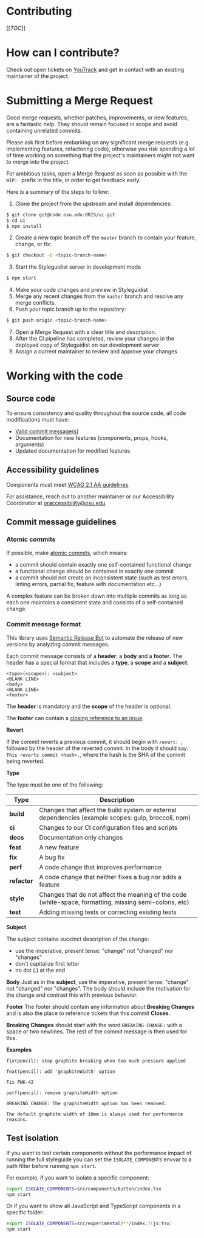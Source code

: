 
# Contributing

[[_TOC_]]

# How can I contribute?

Check out open tickets on [YouTrack](https://ordevsvc01.rf.ohio-state.edu/youtrack/issues?q=project%3A+%7BPHP+Framework%7D+component%3A+ORIS%5CUI+%23Unresolved+) and get in contact with an existing maintainer of the project. 


# Submitting a Merge Request

Good merge requests, whether patches, improvements, or new features, are a fantastic help. They should remain focused in scope and avoid containing unrelated commits.

Please ask first before embarking on any significant merge requests (e.g. implementing features, refactoring code), otherwise you risk spending a lot of time working on something that the project's maintainers might not want to merge into the project.

For ambitious tasks, open a Merge Request as soon as possible with the `WIP: ` prefix in the title, in order to get feedback early. 

Here is a summary of the steps to follow:

1. Clone the project from the upstream and install dependencies:

```sh
$ git clone git@code.osu.edu:ORIS/ui.git
$ cd ui
$ npm install
```

2. Create a new topic branch off the `master` branch to contain your feature, change, or fix:

```sh
$ git checkout -b <topic-branch-name>
```

3. Start the Styleguidist server in development mode

```sh
$ npm start
```

4. Make your code changes and preview in Styleguidist
5. Merge any recent changes from the `master` branch and resolve any merge conflicts.
6. Push your topic branch up to the repository:

```sh
$ git push origin <topic-branch-name>
```

7. Open a Merge Request with a clear title and description. 
8. After the CI pipeline has completed, review your changes in the deployed copy of Styleguidist on our development server
9. Assign a current maintainer to review and approve your changes


# Working with the code

## Source code

To ensure consistency and quality throughout the source code, all code modifications must have:

* [Valid commit message(s)](#commit-message-guidelines)
* Documentation for new features (components, props, hooks, arguments)
* Updated documentation for modified features


## Accessibility guidelines

Components must meet [WCAG 2.1 AA guidelines](https://www.w3.org/WAI/WCAG21/quickref/?currentsidebar=%23col_overview&levels=aaa). 

For assistance, reach out to another maintainer or our Accessibility Coordinator at oraccessibility@osu.edu.


## Commit message guidelines

### Atomic commits

If possible, make [atomic commits](https://en.wikipedia.org/wiki/Atomic_commit), which means:

* a commit should contain exactly one self-contained functional change
* a functional change should be contained in exactly one commit
* a commit should not create an inconsistent state (such as test errors, linting errors, partial fix, feature with documentation etc...)

A complex feature can be broken down into multiple commits as long as each one maintains a consistent state and consists of a self-contained change.

### Commit message format

This library uses [Semantic Release Bot](https://semantic-release.gitbook.io/semantic-release/) to automate the release of new versions by analyzing commit messages. 

Each commit message consists of a **header**, a **body** and a **footer**. The header has a special format that includes a **type**, a **scope** and a **subject**:

```commit
<type>(<scope>): <subject>
<BLANK LINE>
<body>
<BLANK LINE>
<footer>
```

The **header** is mandatory and the **scope** of the header is optional.

The **footer** can contain a [closing reference to an issue](https://docs.gitlab.com/ee/user/project/issues/managing_issues.html#closing-issues-automatically).

**Revert**

If the commit reverts a previous commit, it should begin with `revert: `, followed by the header of the reverted commit. In the body it should say: `This reverts commit <hash>.`, where the hash is the SHA of the commit being reverted.

**Type**

The type must be one of the following:

| Type         | Description                                                                                                 |
|--------------|-------------------------------------------------------------------------------------------------------------|
| **build**    | Changes that affect the build system or external dependencies (example scopes: gulp, broccoli, npm)         |
| **ci**       | Changes to our CI configuration files and scripts
| **docs**     | Documentation only changes                                                                                  |
| **feat**     | A new feature                                                                                               |
| **fix**      | A bug fix                                                                                                   |
| **perf**     | A code change that improves performance                                                                     |
| **refactor** | A code change that neither fixes a bug nor adds a feature                                                   |
| **style**    | Changes that do not affect the meaning of the code (white-space, formatting, missing semi-colons, etc)      |
| **test**     | Adding missing tests or correcting existing tests                                                           |

**Subject**

The subject contains succinct description of the change:

- use the imperative, present tense: "change" not "changed" nor "changes"
- don't capitalize first letter
- no dot (.) at the end

**Body**
Just as in the **subject**, use the imperative, present tense: "change" not "changed" nor "changes".
The body should include the motivation for the change and contrast this with previous behavior.

**Footer**
The footer should contain any information about **Breaking Changes** and is also the place to reference tickets that this commit **Closes**.

**Breaking Changes** should start with the word `BREAKING CHANGE:` with a space or two newlines.
The rest of the commit message is then used for this.

**Examples**

```commit
fix(pencil): stop graphite breaking when too much pressure applied
```

```commit
feat(pencil): add 'graphiteWidth' option

Fix FWK-42
```

```commit
perf(pencil): remove graphiteWidth option

BREAKING CHANGE: The graphiteWidth option has been removed.

The default graphite width of 10mm is always used for performance reasons.
```

## Test isolation

If you want to test certain components without the performance impact of running the full  styleguide you can set the `ISOLATE_COMPONENTS` envvar to a path filter before running `npm start`.

For example, if you want to isolate a specific component:

```sh
export ISOLATE_COMPONENTS=src/components/Button/index.tsx
npm start
```

Or if you want to show all JavaScript and TypeScript components in a specific folder:

```sh
export ISOLATE_COMPONENTS=src/experimental/**/index.?(js|tsx)
npm start
```
